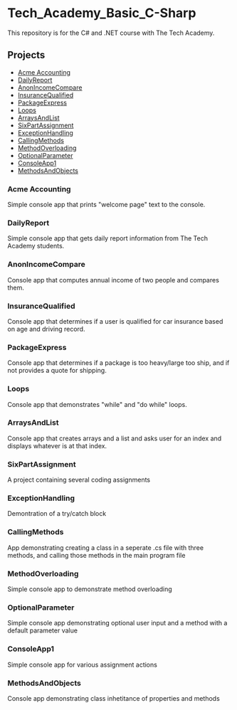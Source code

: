 # Tech_Academy_Basic_C-Sharp

This repository is for the C# and .NET course with The Tech Academy.

## Projects
- [Acme Accounting](#acme-accounting)
- [DailyReport](#dailyreport)
- [AnonIncomeCompare](#anonincomecompare)
- [InsuranceQualified](#insurancequalified)
- [PackageExpress](#packageexpress)
- [Loops](#loops)
- [ArraysAndList](#arraysandlist)
- [SixPartAssignment](#sixpartassignment)
- [ExceptionHandling](#exceptionhandling)
- [CallingMethods](#callingmethods)
- [MethodOverloading](#methodoverloading)
- [OptionalParameter](#optionalparameter)
- [ConsoleApp1](#consoleapp1)
- [MethodsAndObjects](#methodsandobjects)


### Acme Accounting
Simple console app that prints "welcome page" text to the console.

### DailyReport
Simple console app that gets daily report information from The Tech Academy students.

### AnonIncomeCompare
Console app that computes annual income of two people and compares them.

### InsuranceQualified
Console app that determines if a user is qualified for car insurance based on age and driving record.

### PackageExpress
Console app that determines if a package is too heavy/large too ship, and if not provides a quote for shipping.

### Loops
Console app that demonstrates "while" and "do while" loops.

### ArraysAndList
Console app that creates arrays and a list and asks user for an index and displays whatever is at that index.

### SixPartAssignment
A project containing several coding assignments

### ExceptionHandling
Demontration of a try/catch block

### CallingMethods
App demonstrating creating a class in a seperate .cs file with three methods, and calling those methods in the main program file

### MethodOverloading
Simple console app to demonstrate method overloading

### OptionalParameter
Simple console app demonstrating optional user input and a method with a default parameter value

### ConsoleApp1
Simple console app for various assignment actions

### MethodsAndObjects
Console app demonstrating class inhetitance of properties and methods
